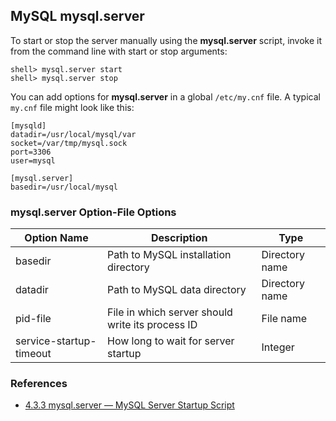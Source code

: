 ## MySQL mysql.server

To start or stop the server manually using the **mysql.server** script, invoke it from the command line with start or stop arguments:
```
shell> mysql.server start
shell> mysql.server stop
```

You can add options for **mysql.server** in a global `/etc/my.cnf` file. A typical `my.cnf` file might look like this:
```
[mysqld]
datadir=/usr/local/mysql/var
socket=/var/tmp/mysql.sock
port=3306
user=mysql

[mysql.server]
basedir=/usr/local/mysql
```

### mysql.server Option-File Options

Option Name | Description | Type
---|---|---
basedir | Path to MySQL installation directory | Directory name
datadir | Path to MySQL data directory | Directory name
pid-file | File in which server should write its process ID | File name
service-startup-timeout | How long to wait for server startup | Integer

### References
- [4.3.3 mysql.server — MySQL Server Startup Script](https://dev.mysql.com/doc/refman/5.6/en/mysql-server.html)